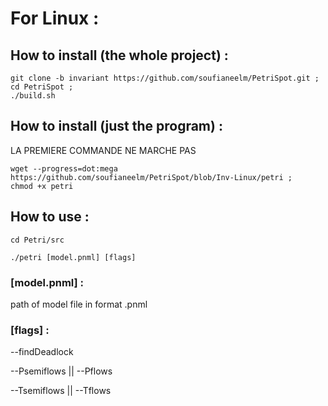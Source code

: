 # For Linux :

## How to install (the whole project) :

```
git clone -b invariant https://github.com/soufianeelm/PetriSpot.git ;
cd PetriSpot ;
./build.sh
```


## How to install (just the program) :

LA PREMIERE COMMANDE NE MARCHE PAS

```
wget --progress=dot:mega https://github.com/soufianeelm/PetriSpot/blob/Inv-Linux/petri ;
chmod +x petri
```


## How to use :

```
cd Petri/src

./petri [model.pnml] [flags]
```


### [model.pnml] : 

path of model file in format .pnml


### [flags] :

--findDeadlock

--Psemiflows || --Pflows

--Tsemiflows || --Tflows
